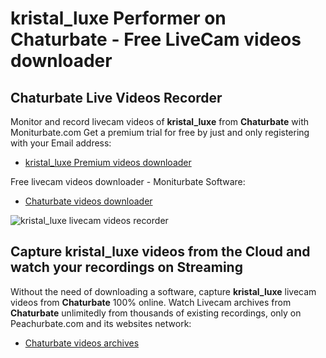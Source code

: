 # kristal_luxe Performer on Chaturbate - Free LiveCam videos downloader

## Chaturbate Live Videos Recorder

Monitor and record livecam videos of **kristal_luxe** from **Chaturbate** with Moniturbate.com
Get a premium trial for free by just and only registering with your Email address:
* [kristal_luxe Premium videos downloader](https://moniturbate.com/request-demo-licence-key.html)

Free livecam videos downloader - Moniturbate Software:
* [Chaturbate videos downloader](https://moniturbate.com/moniturbate-download-software.html)

![kristal_luxe livecam videos recorder](https://peachurnet.com/templates/moniturbate-software.png)


## Capture kristal_luxe videos from the Cloud and watch your recordings on Streaming

Without the need of downloading a software, capture **kristal_luxe** livecam videos from **Chaturbate** 100% online.
Watch Livecam archives from **Chaturbate** unlimitedly from thousands of existing recordings, only on Peachurbate.com and its websites network:
* [Chaturbate videos archives](https://peachurnet.com/)
